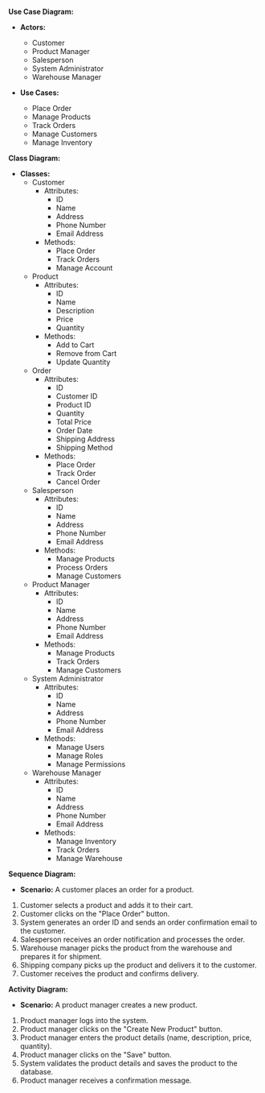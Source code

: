 **Use Case Diagram:**

* **Actors:**
    * Customer
    * Product Manager
    * Salesperson
    * System Administrator
    * Warehouse Manager

* **Use Cases:**
    * Place Order
    * Manage Products
    * Track Orders
    * Manage Customers
    * Manage Inventory

**Class Diagram:**

* **Classes:**
    * Customer
        * Attributes:
            * ID
            * Name
            * Address
            * Phone Number
            * Email Address
        * Methods:
            * Place Order
            * Track Orders
            * Manage Account
    * Product
        * Attributes:
            * ID
            * Name
            * Description
            * Price
            * Quantity
        * Methods:
            * Add to Cart
            * Remove from Cart
            * Update Quantity
    * Order
        * Attributes:
            * ID
            * Customer ID
            * Product ID
            * Quantity
            * Total Price
            * Order Date
            * Shipping Address
            * Shipping Method
        * Methods:
            * Place Order
            * Track Order
            * Cancel Order
    * Salesperson
        * Attributes:
            * ID
            * Name
            * Address
            * Phone Number
            * Email Address
        * Methods:
            * Manage Products
            * Process Orders
            * Manage Customers
    * Product Manager
        * Attributes:
            * ID
            * Name
            * Address
            * Phone Number
            * Email Address
        * Methods:
            * Manage Products
            * Track Orders
            * Manage Customers
    * System Administrator
        * Attributes:
            * ID
            * Name
            * Address
            * Phone Number
            * Email Address
        * Methods:
            * Manage Users
            * Manage Roles
            * Manage Permissions
    * Warehouse Manager
        * Attributes:
            * ID
            * Name
            * Address
            * Phone Number
            * Email Address
        * Methods:
            * Manage Inventory
            * Track Orders
            * Manage Warehouse

**Sequence Diagram:**

* **Scenario:** A customer places an order for a product.

1. Customer selects a product and adds it to their cart.
2. Customer clicks on the "Place Order" button.
3. System generates an order ID and sends an order confirmation email to the customer.
4. Salesperson receives an order notification and processes the order.
5. Warehouse manager picks the product from the warehouse and prepares it for shipment.
6. Shipping company picks up the product and delivers it to the customer.
7. Customer receives the product and confirms delivery.

**Activity Diagram:**

* **Scenario:** A product manager creates a new product.

1. Product manager logs into the system.
2. Product manager clicks on the "Create New Product" button.
3. Product manager enters the product details (name, description, price, quantity).
4. Product manager clicks on the "Save" button.
5. System validates the product details and saves the product to the database.
6. Product manager receives a confirmation message.